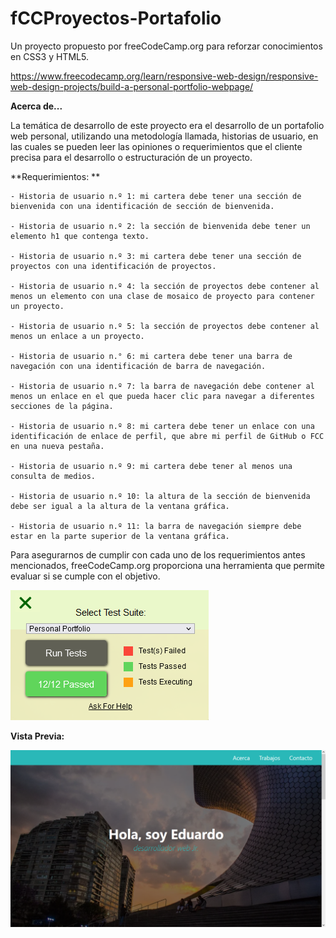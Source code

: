 # fCCProyectos-Portafolio
Un proyecto propuesto por freeCodeCamp.org para reforzar conocimientos en CSS3 y HTML5.

https://www.freecodecamp.org/learn/responsive-web-design/responsive-web-design-projects/build-a-personal-portfolio-webpage/

**Acerca de...**

La temática de desarrollo de este proyecto era el desarrollo de un portafolio web personal, utilizando una metodología llamada, historias de usuario,
en las cuales se pueden leer las opiniones o requerimientos que el cliente precisa para el desarrollo o estructuración de un proyecto.

**Requerimientos: **

    - Historia de usuario n.º 1: mi cartera debe tener una sección de bienvenida con una identificación de sección de bienvenida.

    - Historia de usuario n.º 2: la sección de bienvenida debe tener un elemento h1 que contenga texto.

    - Historia de usuario n.º 3: mi cartera debe tener una sección de proyectos con una identificación de proyectos.

    - Historia de usuario n.º 4: la sección de proyectos debe contener al menos un elemento con una clase de mosaico de proyecto para contener un proyecto.

    - Historia de usuario n.º 5: la sección de proyectos debe contener al menos un enlace a un proyecto.

    - Historia de usuario n.° 6: mi cartera debe tener una barra de navegación con una identificación de barra de navegación.

    - Historia de usuario n.º 7: la barra de navegación debe contener al menos un enlace en el que pueda hacer clic para navegar a diferentes secciones de la página.

    - Historia de usuario n.º 8: mi cartera debe tener un enlace con una identificación de enlace de perfil, que abre mi perfil de GitHub o FCC en una nueva pestaña.

    - Historia de usuario n.º 9: mi cartera debe tener al menos una consulta de medios.

    - Historia de usuario n.º 10: la altura de la sección de bienvenida debe ser igual a la altura de la ventana gráfica.

    - Historia de usuario n.º 11: la barra de navegación siempre debe estar en la parte superior de la ventana gráfica.
    
Para asegurarnos de cumplir con cada uno de los requerimientos antes mencionados, freeCodeCamp.org proporciona una herramienta que permite evaluar si se cumple con
el objetivo.

![Herramienta de Prueba de Requerimientos](https://raw.githubusercontent.com/EduardoUT/fCCProyectos-Portafolio/master/assets/img/readme/test.PNG)

**Vista Previa:**

![Vista Previa Portafolio Web](https://raw.githubusercontent.com/EduardoUT/fCCProyectos-Portafolio/master/assets/img/readme/Portafolio_freeCodeCamp.PNG)

